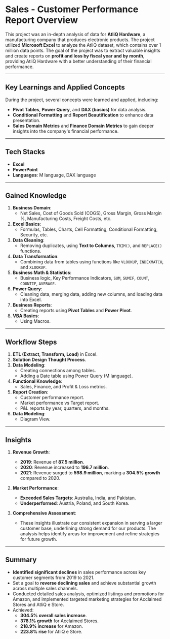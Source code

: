 # Sales - Customer Performance Report Overview

This project was an in-depth analysis of data for **AtliQ Hardware**, a manufacturing company that produces electronic products. The project utilized **Microsoft Excel** to analyze the AtliQ dataset, which contains over 1 million data points. The goal of the project was to extract valuable insights and create reports on **profit and loss by fiscal year and by month**, providing AtliQ Hardware with a better understanding of their financial performance.

---

## Key Learnings and Applied Concepts

During the project, several concepts were learned and applied, including:
- **Pivot Tables**, **Power Query**, and **DAX (basics)** for data analysis.
- **Conditional Formatting** and **Report Beautification** to enhance data presentation.
- **Sales Domain Metrics** and **Finance Domain Metrics** to gain deeper insights into the company's financial performance.



---

## Tech Stacks

- **Excel**
- **PowerPoint**
- **Languages**: M language, DAX language

---

## Gained Knowledge

1. **Business Domain**:
   - Net Sales, Cost of Goods Sold (COGS), Gross Margin, Gross Margin %, Manufacturing Costs, Freight Costs, etc.
2. **Excel Basics**:
   - Formulas, Tables, Charts, Cell Formatting, Conditional Formatting, Security, etc.
3. **Data Cleaning**:
   - Removing duplicates, using **Text to Columns**, `TRIM()`, and `REPLACE()` functions.
4. **Data Transformation**:
   - Combining data from tables using functions like `VLOOKUP`, `INDEXMATCH`, and `XLOOKUP`.
5. **Business Math & Statistics**:
   - Business logic, Key Performance Indicators, `SUM`, `SUMIF`, `COUNT`, `COUNTIF`, `AVERAGE`.
6. **Power Query**:
   - Cleaning data, merging data, adding new columns, and loading data into Excel.
7. **Business Reports**:
   - Creating reports using **Pivot Tables** and **Power Pivot**.
8. **VBA Basics**:
   - Using Macros.

---

## Workflow Steps

1. **ETL (Extract, Transform, Load)** in Excel.
2. **Solution Design Thought Process**.
3. **Data Modeling**:
   - Creating connections among tables.
   - Adding a Date table using Power Query (M language).
4. **Functional Knowledge**:
   - Sales, Finance, and Profit & Loss metrics.
5. **Report Creation**:
   - Customer performance report.
   - Market performance vs Target report.
   - P&L reports by year, quarters, and months.
6. **Data Modeling**:
   - Diagram View.

---

## Insights

1. **Revenue Growth**:
   - **2019**: Revenue of **87.5 million**.
   - **2020**: Revenue increased to **196.7 million**.
   - **2021**: Revenue surged to **598.9 million**, marking a **304.5% growth** compared to 2020.

2. **Market Performance**:
   - **Exceeded Sales Targets**: Australia, India, and Pakistan.
   - **Underperformed**: Austria, Poland, and South Korea.

3. **Comprehensive Assessment**:
   - These insights illustrate our consistent expansion in serving a larger customer base, underlining strong demand for our products. The analysis helps identify areas for improvement and refine strategies for future growth.

---

## Summary

- **Identified significant declines** in sales performance across key customer segments from 2019 to 2021.
- Set a goal to **reverse declining sales** and achieve substantial growth across multiple sales channels.
- Conducted detailed sales analysis, optimized listings and promotions for Amazon, and implemented targeted marketing strategies for Acclaimed Stores and AtliQ e Store.
- Achieved:
  - **304.5% overall sales increase**.
  - **378.1% growth** for Acclaimed Stores.
  - **218.9% increase** for Amazon.
  - **223.8% rise** for AtliQ e Store.



